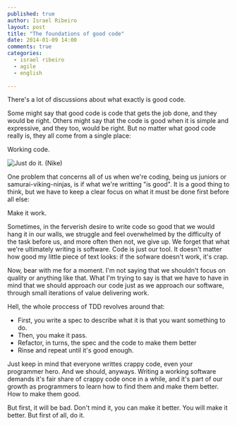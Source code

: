 ```yaml
---
published: true
author: Israel Ribeiro
layout: post
title: "The foundations of good code"
date: 2014-01-09 14:00
comments: true
categories:
  - israel ribeiro
  - agile
  - english
  
---
```


There's a lot of discussions about what exactly is good code.

Some might say that good code is code that gets the job done, and they would be right. Others might say that the code is good when it is simple and expressive, and they too, would be right. But no matter what good code really is, they all come from a single place:

Working code.

<!--more-->

![Just do it. (Nike)](/blog/images/posts/2014-01-09/just_do_it.jpg "Just do it. (Nike)")

One problem that concerns all of us when we're coding, being us juniors or samurai-viking-ninjas, is if what we're writting "is good". It is a good thing to think, but we have to keep a clear focus on what it must be done first before all else:

Make it work.

Sometimes, in the ferverish desire to write code so good that we would hang it in our walls, we struggle and feel overwhelmed by the difficulty of the task before us, and more often then not, we give up. We forget that what we're ultimately writing is software. Code is just our tool. It doesn't matter how good my little piece of text looks: if the sofware doesn't work, it's crap.

Now, bear with me for a moment. I'm not saying that we shouldn't focus on quality or anything like that. What I'm trying to say is that we have to have in mind that we should approach our code just as we approach our software, through small iterations of value delivering work.

Hell, the whole proccess of TDD revolves around that:

+ First, you write a spec to describe what it is that you want something to do.
+ Then, you make it pass.
+ Refactor, in turns, the spec and the code to make them better
+ Rinse and repeat until it's good enough.

Just keep in mind that everyone writtes crappy code, even your programmer hero. And we should, anyways. Writing a working software demands it's fair share of crappy code once in a while, and it's part of our growth as programmers to learn how to find them and make them better. How to make them good.

But first, it will be bad. Don't mind it, you can make it better. You will make it better. But first of all, do it.